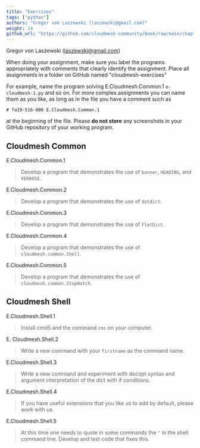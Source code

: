 ```yaml
---
title: "Exercises"
tags: ["python"]
authors: "Gregor von Laszewski (laszewski@gmail.com)"
weight: 24
github_url: "https://github.com/cloudmesh-community/book/raw/main/chapters/prg/python/cloudmesh/exercises.md"
---
```


Gregor von Laszewski (laszewski@gmail.com)



When doing your assignment, make sure you label the programs
appropriately with comments that clearly identify the assignment.
Place all assignments in a folder on GitHub named "cloudmesh-exercises"

For example, name the program solving E.Cloudmesh.Common.1
`e-cloudmesh-1.py` and so on. For more complex assignments you can name
them as you like, as long as in the file you have a comment such as

`# fa19-516-000 E.Cloudmesh.Common.1`

at the beginning of the file. Please **do not store** any screenshots in your GitHub repository of your working program.

## Cloudmesh Common

E.Cloudmesh.Common.1

> Develop a program that demonstrates the use of `banner`,
> `HEADING`, and `VERBOSE`.

E.Cloudmesh.Common.2

> Develop a program that demonstrates the use of `dotdict`.

E.Cloudmesh.Common.3

> Develop a program that demonstrates the use of `FlatDict`.

E.Cloudmesh.Common.4

> Develop a program that demonstrates the use of `cloudmesh.common.Shell`.

E.Cloudmesh.Common.5

> Develop a program that demonstrates the use of `cloudmesh.common.StopWatch`.

## Cloudmesh Shell

E.Cloudmesh.Shell.1

> Install cmd5 and the command `cms` on your computer.

E. Cloudmesh.Shell.2

> Write a new command with your `firstname` as the command name.

E.Cloudmesh.Shell.3

> Write a new command and experiment with docopt syntax and argument
> interpretation of the dict with if conditions.

E.Cloudmesh.Shell.4

> If you have useful extensions that you like us to add by default,
> please work with us.

E.Cloudmesh.Shell.5

> At this time one needs to quote in some commands the `"` in the
> shell command line. Develop and test code that fixes this.